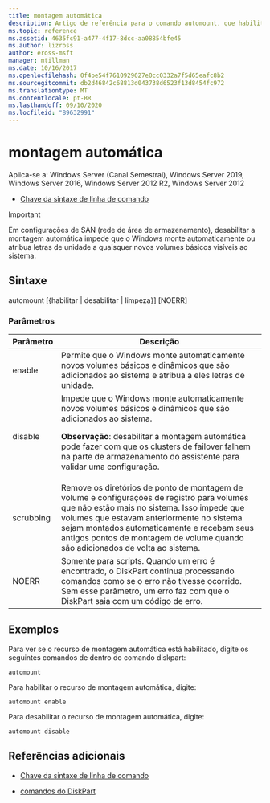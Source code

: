 ```yaml
---
title: montagem automática
description: Artigo de referência para o comando automount, que habilita ou desabilita o recurso de montagem automática.
ms.topic: reference
ms.assetid: 4635fc91-a477-4f17-8dcc-aa08854bfe45
ms.author: lizross
author: eross-msft
manager: mtillman
ms.date: 10/16/2017
ms.openlocfilehash: 0f4be54f7610929627e0cc0332a7f5d65eafc8b2
ms.sourcegitcommit: db2d46842c68813d043738d6523f13d8454fc972
ms.translationtype: MT
ms.contentlocale: pt-BR
ms.lasthandoff: 09/10/2020
ms.locfileid: "89632991"
---
```

# <a name="automount"></a>montagem automática

Aplica-se a: Windows Server (Canal Semestral), Windows Server 2019, Windows Server 2016, Windows Server 2012 R2, Windows Server 2012

- [Chave da sintaxe de linha de comando](command-line-syntax-key.md)

> [!IMPORTANT]
> Em configurações de SAN (rede de área de armazenamento), desabilitar a montagem automática impede que o Windows monte automaticamente ou atribua letras de unidade a quaisquer novos volumes básicos visíveis ao sistema.

## <a name="syntax"></a>Sintaxe

automount [{habilitar | desabilitar | limpeza}] [NOERR]

### <a name="parameters"></a>Parâmetros

| Parâmetro | Descrição |
| --------- | ----------- |
| enable | Permite que o Windows monte automaticamente novos volumes básicos e dinâmicos que são adicionados ao sistema e atribua a eles letras de unidade. |
| disable | Impede que o Windows monte automaticamente novos volumes básicos e dinâmicos que são adicionados ao sistema.<p>**Observação**: desabilitar a montagem automática pode fazer com que os clusters de failover falhem na parte de armazenamento do assistente para validar uma configuração. |
| scrubbing | Remove os diretórios de ponto de montagem de volume e configurações de registro para volumes que não estão mais no sistema. Isso impede que volumes que estavam anteriormente no sistema sejam montados automaticamente e recebam seus antigos pontos de montagem de volume quando são adicionados de volta ao sistema. |
| NOERR | Somente para scripts. Quando um erro é encontrado, o DiskPart continua processando comandos como se o erro não tivesse ocorrido. Sem esse parâmetro, um erro faz com que o DiskPart saia com um código de erro. |

## <a name="examples"></a>Exemplos

Para ver se o recurso de montagem automática está habilitado, digite os seguintes comandos de dentro do comando diskpart:

```
automount
```

Para habilitar o recurso de montagem automática, digite:

```
automount enable
```

Para desabilitar o recurso de montagem automática, digite:

```
automount disable
```

## <a name="additional-references"></a>Referências adicionais

- [Chave da sintaxe de linha de comando](command-line-syntax-key.md)

- [comandos do DiskPart](/previous-versions/windows/it-pro/windows-server-2012-r2-and-2012/cc770877(v%3dws.11))
